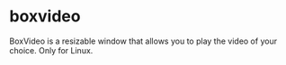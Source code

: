 # boxvideo
BoxVideo is a resizable window that allows you to play the video of your choice. Only for Linux.
